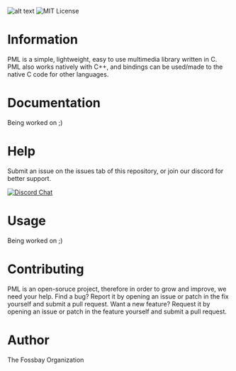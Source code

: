 ![alt text](https://github.com/redentgit/pml_gfx/blob/main/github_readme_assets/Untitled-1.png?raw=true)
![MIT License](https://img.shields.io/apm/l/atomic-design-ui.svg?)
 
# Information
PML is a simple, lightweight, easy to use multimedia library written in C. PML also works natively with C++, and bindings can be used/made to the native C code for other languages.

# Documentation
Being worked on ;)

# Help
Submit an issue on the issues tab of this repository, or join our discord for better support.

[![Discord Chat](https://img.shields.io/discord/783116373605875763.svg)](https://discord.gg/kM4z2ZJPYa)  

# Usage
Being worked on ;)

# Contributing
PML is an open-soruce project, therefore in order to grow and improve, we need your help. Find a bug? Report it by opening an issue or patch in the fix yourself and submit a pull request. Want a new feature? Request it by opening an issue or patch in the feature yourself and submit a pull request.

# Author
The Fossbay Organization
